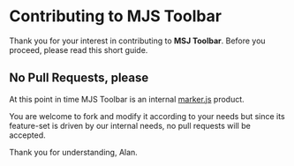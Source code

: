 # Contributing to MJS Toolbar

Thank you for your interest in contributing to **MSJ Toolbar**. Before you proceed, please read this short guide.

## No Pull Requests, please
At this point in time MJS Toolbar is an internal [marker.js](https://markerjs.com) product.

You are welcome to fork and modify it according to your needs but since its feature-set is driven by our internal needs, no pull requests will be accepted.

Thank you for understanding,
Alan.

